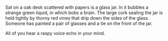 Sat on a oak desk scattered with papers is a glass jar. In it bubbles a strange green liquid, in which bobs a brain. The large cork sealing the jar is held tightly by thorny red vines that drip down the sides of the glass. Someone has painted a pair of glasses and a tie on the front of the jar. 

All of you hear a raspy voice echo in your mind.


